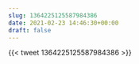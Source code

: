 ```yaml
---
slug: 1364225125587984386
date: 2021-02-23 14:46:30+00:00
draft: false
---
```


{{< tweet 1364225125587984386 >}}
